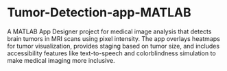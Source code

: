 # Tumor-Detection-app-MATLAB
A MATLAB App Designer project for medical image analysis that detects brain tumors in MRI scans using pixel intensity. The app overlays heatmaps for tumor visualization, provides staging based on tumor size, and includes accessibility features like text-to-speech and colorblindness simulation to make medical imaging more inclusive.
